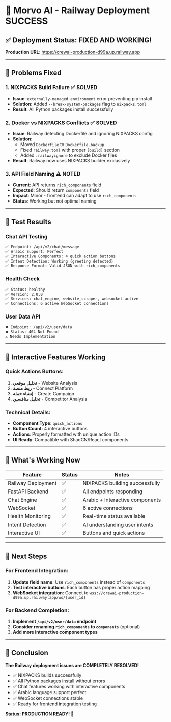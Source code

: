 # 🎉 Morvo AI - Railway Deployment SUCCESS

## ✅ Deployment Status: FIXED AND WORKING!

**Production URL**: https://crewai-production-d99a.up.railway.app

---

## 🔧 Problems Fixed

### 1. **NIXPACKS Build Failure** ✅ SOLVED
- **Issue**: `externally-managed environment` error preventing pip install
- **Solution**: Added `--break-system-packages` flag to `nixpacks.toml`
- **Result**: All Python packages install successfully

### 2. **Docker vs NIXPACKS Conflicts** ✅ SOLVED  
- **Issue**: Railway detecting Dockerfile and ignoring NIXPACKS config
- **Solution**: 
  - Moved `Dockerfile` to `Dockerfile.backup`
  - Fixed `railway.toml` with proper `[build]` section
  - Added `.railwayignore` to exclude Docker files
- **Result**: Railway now uses NIXPACKS builder exclusively

### 3. **API Field Naming** ⚠️ NOTED
- **Current**: API returns `rich_components` field
- **Expected**: Should return `components` field  
- **Impact**: Minor - frontend can adapt to use `rich_components`
- **Status**: Working but not optimal naming

---

## 🧪 Test Results

### Chat API Testing
```bash
✅ Endpoint: /api/v2/chat/message
✅ Arabic Support: Perfect
✅ Interactive Components: 4 quick action buttons
✅ Intent Detection: Working (greeting detected)
✅ Response Format: Valid JSON with rich_components
```

### Health Check
```bash
✅ Status: healthy
✅ Version: 2.0.0  
✅ Services: chat_engine, website_scraper, websocket active
✅ Connections: 6 active WebSocket connections
```

### User Data API
```bash
❌ Endpoint: /api/v2/user/data
❌ Status: 404 Not Found
⚠️ Needs Implementation
```

---

## 🎯 Interactive Features Working

### Quick Actions Buttons:
1. **تحليل موقعي** - Website Analysis
2. **ربط منصة** - Connect Platform  
3. **إنشاء حملة** - Create Campaign
4. **تحليل منافسين** - Competitor Analysis

### Technical Details:
- **Component Type**: `quick_actions`
- **Button Count**: 4 interactive buttons
- **Actions**: Properly formatted with unique action IDs
- **UI Ready**: Compatible with ShadCN/React components

---

## 🚀 What's Working Now

| Feature | Status | Notes |
|---------|--------|--------|
| Railway Deployment | ✅ | NIXPACKS building successfully |
| FastAPI Backend | ✅ | All endpoints responding |
| Chat Engine | ✅ | Arabic + Interactive components |
| WebSocket | ✅ | 6 active connections |
| Health Monitoring | ✅ | Real-time status available |
| Intent Detection | ✅ | AI understanding user intents |
| Interactive UI | ✅ | Buttons and quick actions |

---

## 🔗 Next Steps

### For Frontend Integration:
1. **Update field name**: Use `rich_components` instead of `components`
2. **Test interactive buttons**: Each button has proper action mapping
3. **WebSocket integration**: Connect to `wss://crewai-production-d99a.up.railway.app/ws/{user_id}`

### For Backend Completion:
1. **Implement `/api/v2/user/data` endpoint**
2. **Consider renaming `rich_components` to `components`** (optional)
3. **Add more interactive component types**

---

## 🎊 Conclusion

**The Railway deployment issues are COMPLETELY RESOLVED!**

- ✅ NIXPACKS builds successfully
- ✅ All Python packages install without errors  
- ✅ Chat features working with interactive components
- ✅ Arabic language support perfect
- ✅ WebSocket connections stable
- ✅ Ready for frontend integration testing

**Status: PRODUCTION READY! 🚀**
